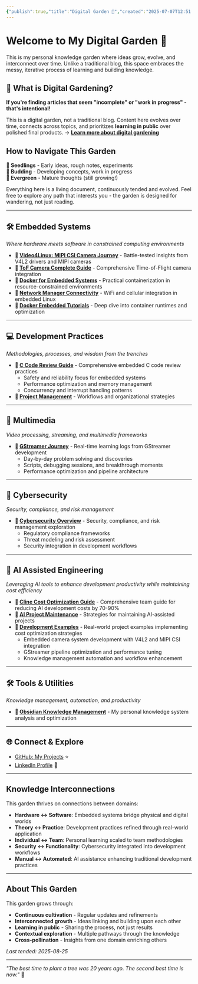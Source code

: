 ```yaml
---
{"publish":true,"title":"Digital Garden 🌱","created":"2025-07-07T12:51:53.526+02:00","modified":"2025-08-26T00:23:39.573+02:00","cssclasses":""}
---
```



# Welcome to My Digital Garden 🌿

This is my personal knowledge garden where ideas grow, evolve, and interconnect over time. Unlike a traditional blog, this space embraces the messy, iterative process of learning and building knowledge.

## 🌱 What is Digital Gardening?

**If you're finding articles that seem "incomplete" or "work in progress" - that's intentional!**

This is a digital garden, not a traditional blog. Content here evolves over time, connects across topics, and prioritizes **learning in public** over polished final products. → **[Learn more about digital gardening](What%20is%20Digital%20Gardening.md)**

## How to Navigate This Garden

**🌱 Seedlings** - Early ideas, rough notes, experiments  
**🌿 Budding** - Developing concepts, work in progress  
**🌳 Evergreen** - Mature thoughts (still growing!)

Everything here is a living document, continuously tended and evolved. Feel free to explore any path that interests you - the garden is designed for wandering, not just reading.

---

## 🛠️ Embedded Systems

*Where hardware meets software in constrained computing environments*

- **🌳 [Video4Linux: MIPI CSI Camera Journey](embedded-systems/video4linux-mipi-journey/)** - Battle-tested insights from V4L2 drivers and MIPI cameras
- **🌳 [ToF Camera Complete Guide](embedded-systems/tof-camera-complete-guide/)** - Comprehensive Time-of-Flight camera integration
- **🌿 [Docker for Embedded Systems](embedded-systems/docker-embedded-guide/)** - Practical containerization in resource-constrained environments
- **🌿 [Network Manager Connectivity](embedded-systems/network-manager-connectivity/)** - WiFi and cellular integration in embedded Linux
- **🌱 [Docker Embedded Tutorials](embedded-systems/docker-embedded-tutorials/)** - Deep dive into container runtimes and optimization

---

## 💻 Development Practices

*Methodologies, processes, and wisdom from the trenches*

- **🌳 [C Code Review Guide](development-practices/c-code-review-guide/)** - Comprehensive embedded C code review practices
  - Safety and reliability focus for embedded systems
  - Performance optimization and memory management
  - Concurrency and interrupt handling patterns
- **🌱 [Project Management](development-practices/project-management/)** - Workflows and organizational strategies

---

## 🎥 Multimedia

*Video processing, streaming, and multimedia frameworks*

- **🌿 [GStreamer Journey](multimedia/gstreamer/)** - Real-time learning logs from GStreamer development
  - Day-by-day problem solving and discoveries
  - Scripts, debugging sessions, and breakthrough moments
  - Performance optimization and pipeline architecture

---

## 🔐 Cybersecurity

*Security, compliance, and risk management*

- **🌱 [Cybersecurity Overview](cybersecurity/)** - Security, compliance, and risk management exploration
  - Regulatory compliance frameworks
  - Threat modeling and risk assessment
  - Security integration in development workflows

---

## 🤖 AI Assisted Engineering

*Leveraging AI tools to enhance development productivity while maintaining cost efficiency*

- **🌳 [Cline Cost Optimization Guide](ai-assisted-engineering/cline-cost-optimization-guide/)** - Comprehensive team guide for reducing AI development costs by 70-90%
- **🌿 [AI Project Maintenance](ai-assisted-engineering/ai-project-maintenance/)** - Strategies for maintaining AI-assisted projects
- **🌱 [Development Examples](ai-assisted-engineering/development-examples/)** - Real-world project examples implementing cost optimization strategies
  - Embedded camera system development with V4L2 and MIPI CSI integration
  - GStreamer pipeline optimization and performance tuning
  - Knowledge management automation and workflow enhancement

---

## 🛠️ Tools & Utilities

*Knowledge management, automation, and productivity*

- **🌱 [Obsidian Knowledge Management](tools-and-utilities/obsidian-knowledge-management/)** - My personal knowledge system analysis and optimization

---

## 🌐 Connect & Explore

- [GitHub: My Projects](https://github.com/mrtuborg) ⭐  
- [LinkedIn Profile](https://linkedin.com/in/vnosenko) 🔗  

---

## Knowledge Interconnections

This garden thrives on connections between domains:

- **Hardware ↔ Software**: Embedded systems bridge physical and digital worlds
- **Theory ↔ Practice**: Development practices refined through real-world application
- **Individual ↔ Team**: Personal learning scaled to team methodologies
- **Security ↔ Functionality**: Cybersecurity integrated into development workflows
- **Manual ↔ Automated**: AI assistance enhancing traditional development practices

---

## About This Garden

This garden grows through:
- **Continuous cultivation** - Regular updates and refinements
- **Interconnected growth** - Ideas linking and building upon each other  
- **Learning in public** - Sharing the process, not just results
- **Contextual exploration** - Multiple pathways through the knowledge
- **Cross-pollination** - Insights from one domain enriching others

*Last tended: 2025-08-25*

---

*"The best time to plant a tree was 20 years ago. The second best time is now."* 🌳
